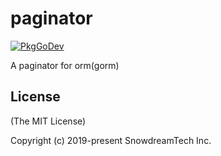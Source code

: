 # paginator
[![PkgGoDev](https://pkg.go.dev/badge/snowdreamtech/paginator)](https://pkg.go.dev/snowdreamtech/paginator)

A paginator for orm(gorm)
## License

(The MIT License)

Copyright (c) 2019-present SnowdreamTech Inc.

